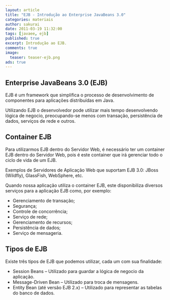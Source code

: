 ```yaml
---
layout: article
title: "EJB - Introdução ao Enterprise JavaBeans 3.0"
categories: materiais
author: sakurai
date: 2011-03-19 11:32:00
tags: [javaee, ejb]
published: true
excerpt: Introdução ao EJB.
comments: true
image:
  teaser: teaser-ejb.png
ads: true
---
```


## Enterprise JavaBeans 3.0 (EJB)

EJB é um framework que simplifica o processo de desenvolvimento de componentes para aplicações distribuídas em Java.

Utilizando EJB o desenvolvedor pode utilizar mais tempo desenvolvendo lógica de negocio, preocupando-se menos com transação, persistência de dados, serviços de rede e outros.

## Container EJB

Para utilizarmos EJB dentro do Servidor Web, é necessário ter um container EJB dentro do Servidor Web, pois é este container que irá gerenciar todo o ciclo de vida de um EJB.

Exemplos de Servidores de Aplicação Web que suportam EJB 3.0: JBoss (Wildfly), GlassFish, WebSphere, etc.

Quando nossa aplicação utiliza o container EJB, este disponibiliza diversos serviços para a aplicação EJB como, por exemplo:

* Gerenciamento de transação;
* Segurança;
* Controle de concorrência;
* Serviço de rede;
* Gerenciamento de recursos;
* Persistência de dados;
* Serviço de mensageria.

## Tipos de EJB

Existe três tipos de EJB que podemos utilizar, cada um com sua finalidade:

* Session Beans – Utilizado para guardar a lógica de negocio da aplicação.
* Message-Driven Bean – Utilizado para troca de mensagens.
* Entity Bean (até versão EJB 2.x) – Utilizado para representar as tabelas do banco de dados.
